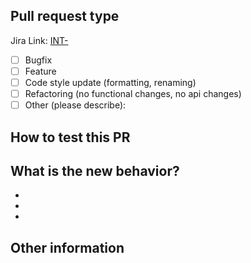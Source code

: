 <!--- Please provide a general summary of your changes in the title above -->

## Pull request type

Jira Link: [INT-](url)

<!-- Please try to limit your pull request to one type, submit multiple pull requests if needed. 

Please check the type of change your PR introduces:-->

- [ ] Bugfix
- [ ] Feature
- [ ] Code style update (formatting, renaming)
- [ ] Refactoring (no functional changes, no api changes)
- [ ] Other (please describe):

## How to test this PR

<!-- Please provide the steps on how to test this PR. -->

## What is the new behavior?

<!-- Please describe the behavior or changes that are being added by this PR. -->

- 
- 
- 

## Other information
